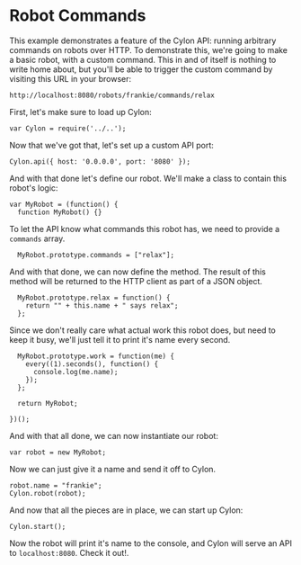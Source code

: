 # Robot Commands

This example demonstrates a feature of the Cylon API: running arbitrary commands
on robots over HTTP. To demonstrate this, we're going to make a basic robot,
with a custom command. This in and of itself is nothing to write home about, but
you'll be able to trigger the custom command by visiting this URL in your
browser:

```
http://localhost:8080/robots/frankie/commands/relax
```

First, let's make sure to load up Cylon:

    var Cylon = require('../..');

Now that we've got that, let's set up a custom API port:

    Cylon.api({ host: '0.0.0.0', port: '8080' });

And with that done let's define our robot. We'll make a class to contain this
robot's logic:

    var MyRobot = (function() {
      function MyRobot() {}

To let the API know what commands this robot has, we need to provide a `commands` array.

      MyRobot.prototype.commands = ["relax"];

And with that done, we can now define the method. The result of this method will
be returned to the HTTP client as part of a JSON object.

      MyRobot.prototype.relax = function() {
        return "" + this.name + " says relax";
      };

Since we don't really care what actual work this robot does, but need to keep it
busy, we'll just tell it to print it's name every second.

      MyRobot.prototype.work = function(me) {
        every((1).seconds(), function() {
          console.log(me.name);
        });
      };

      return MyRobot;

    })();

And with that all done, we can now instantiate our robot:

    var robot = new MyRobot;

Now we can just give it a name and send it off to Cylon.

    robot.name = "frankie";
    Cylon.robot(robot);

And now that all the pieces are in place, we can start up Cylon:

    Cylon.start();

Now the robot will print it's name to the console, and Cylon will serve an API
to `localhost:8080`. Check it out!.
